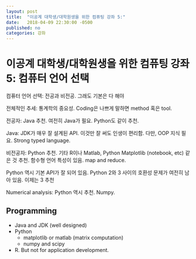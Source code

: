```yaml
---
layout: post
title:  "이공계 대학생/대학원생을 위한 컴퓨팅 강좌 5:"
date:   2018-04-09 22:30:00 -0500
published: no
categories: 강좌
---
```


# 이공계 대학생/대학원생을 위한 컴퓨팅 강좌 5: 컴퓨터 언어 선택

컴퓨터 언어 선택: 전공과 비전공. 그래도 기본은 다 해야

전체적인 추세: 통계학의 중요성. Coding은 나쁘게 말하면 method 혹은 tool.

전공자: Java 추천. 여전히 Java가 필요. Python도 같이 추천. 

Java: JDK가 매우 잘 설계된 API. 이것만 잘 써도 인생이 편리함. 다만, OOP 지식
필요. Strong typed language.

비전공자: Python 추천. 기타 R이나 Matlab, Python Matplotlib (notebook, etc) 같은 것 추천.
함수형 언어 특성이 있음. map and reduce.

Python 역시 기본 API가 잘 되어 있음. Python 2와 3 사이의 호환성 문제가 여전히
남아 있음. 이제는 3 추천

Numerical analysis: Python 역시 추천. Numpy. 


## Programming
  * Java and JDK (well designed)
  * Python
    - matplotlib or matlab (matrix computation)
    - numpy and scipy
  * R. But not for application development.

